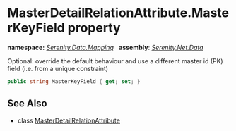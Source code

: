 # MasterDetailRelationAttribute.MasterKeyField property
**namespace:** *[Serenity.Data.Mapping](../../README.md#serenity.data.mapping-namespace)*   **assembly**: *[Serenity.Net.Data](../../README.md)*

Optional: override the default behaviour and use a different master id (PK) field (i.e. from a unique constraint)

```csharp
public string MasterKeyField { get; set; }
```

## See Also

* class [MasterDetailRelationAttribute](../MasterDetailRelationAttribute.md)